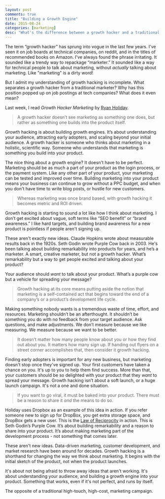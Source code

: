 ```yaml
---
layout: post
comments: true
title: "Building a Growth Engine"
date: 2015-08-24
categories: [marketing]
desc: "What's the difference between a growth hacker and a traditional marketer, anyway?"
---
```


The term “growth hacker” has sprung into vogue in the last few years. I've seen it on job boards at technical companies, on reddit, and in the titles of recommended books on Amazon. I've always found the phrase irritating. It sounded like a trendy way to repackage “marketer.” It sounded like a way for technical people to talk about marketing, without <em>actually</em> talking about marketing. Like "marketing" is a dirty word!

But I admit my understanding of growth hacking is incomplete. What separates a growth hacker from a traditional marketer? Why has this position popped up on job postings at tech companies? What does it even mean?

Last week, I read <em>Growth Hacker Marketing</em> by [Ryan Holiday](http://ryanholiday.net/).

<blockquote id="quote">
  A growth hacker doesn’t see marketing as something one does, but rather as something one builds into the product itself.
</blockquote>

Growth hacking is about building growth engines. It’s about understanding your audience, attracting early adopters, and scaling beyond your initial audience. A growth hacker is someone who thinks about marketing in a holistic, scientific way. Someone who understands that marketing is something you build into your product.

The nice thing about a growth engine? It doesn't have to be perfect. Marketing should be as much a part of your product as the login process, or the payment system. Like any other part of your product, your marketing can be tested and improved over time. Building marketing into your product means your business can continue to grow without a PPC budget, and when you don't have time to write blog posts, or hustle for new customers.

<blockquote id="quote">
  Whereas marketing was once brand based, with growth hacking it becomes metric and ROI driven.
</blockquote>

Growth hacking is starting to sound a lot like how I think about marketing. I don’t get excited about vague, soft terms like “SEO benefit” or “brand awareness.” I like hard targets, and building brand awareness for a new product is pointless if people aren't signing up.

These aren't exactly new ideas. Claude Hopkins wrote about measurable results back in the 1920s. Seth Godin wrote Purple Cow back in 2003. He's been talking about building remarkability into products for years, and he’s a marketer. A smart, creative marketer, but not a growth hacker. What’s remarkability but a way to get people excited and talking about your product?

Your audience should <em>want</em> to talk about your product. What’s a purple cow but a vehicle for spreading your message?

<blockquote id="quote">
  Growth hacking at its core means putting aside the notion that marketing is a self-contained act that begins toward the end of a company’s or a product’s development life cycle.
</blockquote>

Making something nobody wants is a tremendous waste of time, effort, and resources. Marketing shouldn’t be an afterthought. It shouldn’t be something you do with no feedback from your target audience. Ask questions, and make adjustments. We don’t measure because we like measuring. We measure because we want to be better.

<blockquote id="quote">
  It doesn’t matter how many people know about you or how they find out about you. It matters how many sign up. If handing out flyers on a street corner accomplishes that, then consider it growth hacking.
</blockquote>

Finding early adopters is important for any new business, but marketing doesn't stop once they've signed up. Your first customers have taken a chance on you. It's up to you to help them find success. More than that, your customers should be so delighted with your product that they <em>want</em> to spread your message. Growth hacking isn’t about a soft launch, or a huge launch campaign. It's not a one and done situation.

<blockquote id="quote">
  If you want to go viral, it must be baked into your product. There must be a reason to share it <em>and</em> the means to do so.
</blockquote>

Holiday uses Dropbox as an example of this idea in action. If you refer someone new to sign up for DropBox, you get extra storage space, and DropBox gets a new user. This is the [Law of Reciprocity](https://en.wikipedia.org/wiki/Reciprocity_(social_psychology)) in action. This is Seth Godin’s Purple Cow. It’s about building remarkability and a reason to share into your product. It’s about making marketing part of the development process - not something that comes later.

These aren't new ideas. Data-driven marketing, customer development, and market research have been around for decades. Growth hacking is a shorthand for changing the way we think about marketing. It begins with the initial sketch of the product, not when the product launches.

It's about not being afraid to throw away ideas that aren't working. It's about understanding your audience, and building a growth engine into your product. Something that works, even if it's not perfect, and runs by itself.

The opposite of a traditional high-touch, high-cost, marketing campaign.